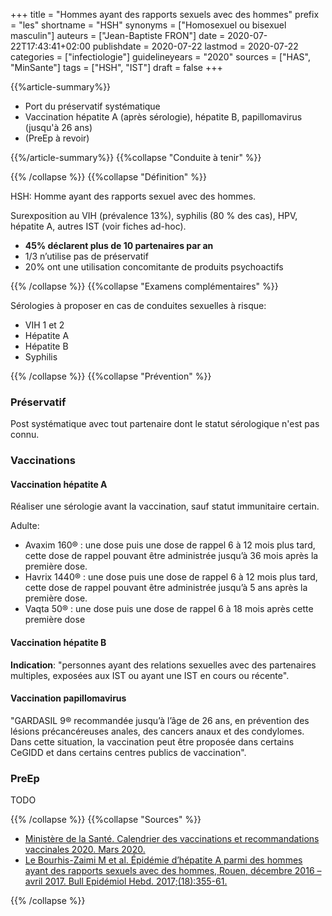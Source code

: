 +++
title = "Hommes ayant des rapports sexuels avec des hommes"
prefix = "les"
shortname = "HSH"
synonyms = ["Homosexuel ou bisexuel masculin"]
auteurs = ["Jean-Baptiste FRON"]
date = 2020-07-22T17:43:41+02:00
publishdate = 2020-07-22
lastmod = 2020-07-22
categories = ["infectiologie"]
guidelineyears = "2020"
sources = ["HAS", "MinSante"]
tags = ["HSH", "IST"]
draft = false
+++

{{%article-summary%}}

- Port du préservatif systématique
- Vaccination hépatite A (après sérologie), hépatite B, papillomavirus (jusqu'à 26 ans)
- (PreEp à revoir)

{{%/article-summary%}}
{{%collapse "Conduite à tenir" %}}

{{% /collapse %}}
{{%collapse "Définition" %}}

HSH: Homme ayant des rapports sexuel avec des hommes.

Surexposition au VIH (prévalence 13%), syphilis (80 % des cas), HPV, hépatite A, autres IST (voir fiches ad-hoc).

- **45% déclarent plus de 10 partenaires par an**
- 1/3 n’utilise pas de préservatif
- 20% ont une utilisation concomitante de produits psychoactifs

{{% /collapse %}}
{{%collapse "Examens complémentaires" %}}

Sérologies à proposer en cas de conduites sexuelles à risque:

- VIH 1 et 2
- Hépatite A
- Hépatite B
- Syphilis

{{% /collapse %}}
{{%collapse "Prévention" %}}

### Préservatif

Post systématique avec tout partenaire dont le statut sérologique n'est pas connu.

### Vaccinations

#### Vaccination hépatite A

Réaliser une sérologie avant la vaccination, sauf statut immunitaire certain.

Adulte:
- Avaxim  160® : une dose puis une dose de rappel 6 à 12 mois plus tard, cette dose de rappel pouvant être administrée jusqu’à 36 mois après la première dose.
- Havrix  1440® : une dose puis une dose de rappel 6 à 12 mois plus tard, cette dose de rappel pouvant être administrée jusqu’à 5 ans après la première dose.
- Vaqta 50® : une dose puis une dose de rappel 6 à 18 mois après cette première dose

#### Vaccination hépatite B

**Indication**: "personnes ayant des relations sexuelles avec des partenaires multiples, exposées aux IST ou ayant une IST en cours ou récente".

#### Vaccination papillomavirus

"GARDASIL 9® recommandée jusqu’à l’âge de 26 ans, en prévention des lésions précancéreuses anales, des cancers anaux et des condylomes. Dans cette situation, la vaccination peut être proposée dans certains CeGIDD et dans certains centres publics de vaccination".

### PreEp

TODO

{{% /collapse %}}
{{%collapse "Sources" %}}

- [Ministère de la Santé. Calendrier des vaccinations et recommandations vaccinales 2020. Mars 2020.](//solidarites-sante.gouv.fr/IMG/pdf/calendrier_vaccinal_29juin20.pdf)
- [Le Bourhis-Zaimi M et al. Épidémie d’hépatite A parmi des hommes ayant des rapports sexuels avec des hommes, Rouen, décembre 2016 – avril 2017. Bull Epidémiol Hebd. 2017;(18):355-61. ](http://beh.santepubliquefrance.fr/beh/2017/18/2017_18_2.html)

{{% /collapse %}}
